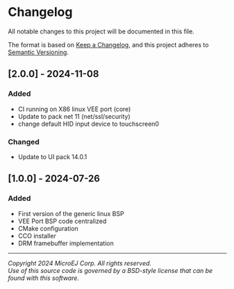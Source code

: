 # Changelog

All notable changes to this project will be documented in this file.

The format is based on [Keep a Changelog](https://keepachangelog.com/en/1.0.0/),
and this project adheres to [Semantic Versioning](https://semver.org/spec/v2.0.0.html).

## [2.0.0] - 2024-11-08

### Added

- CI running on X86 linux VEE port (core)
- Update to pack net 11 (net/ssl/security)
- change default HID input device to touchscreen0

### Changed

- Update to UI pack 14.0.1

## [1.0.0] - 2024-07-26

### Added

- First version of the generic linux BSP
- VEE Port BSP code centralized
- CMake configuration
- CCO installer
- DRM framebuffer implementation

---
_Copyright 2024 MicroEJ Corp. All rights reserved._\
_Use of this source code is governed by a BSD-style license that can be found with this software._
